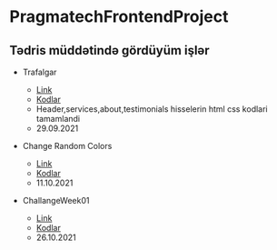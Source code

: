 # PragmatechFrontendProject

## Tədris müddətində gördüyüm işlər

- Trafalgar
    - [Link](https://aideisayevaa.github.io/PragmatechFrontendProject/Extra/Trafalgar/)
    - [Kodlar](https://github.com/aideisayevaa/PragmatechFrontendProject/tree/main/Extra/Trafalgar)
    - Header,services,about,testimonials hisselerin html css kodlari tamamlandi
    - 29.09.2021

- Change Random Colors
    - [Link](https://aideisayevaa.github.io/PragmatechFrontendProject/Extra/ProjectsJS/ChangeRandomColors/)
    - [Kodlar](https://github.com/aideisayevaa/PragmatechFrontendProject/tree/main/Extra/ProjectsJS/ChangeRandomColors)
    - 11.10.2021

- ChallangeWeek01 
    - [Link](https://aideisayevaa.github.io/PragmatechFrontendProject/ChallangeWeek01/)
    - [Kodlar](https://github.com/aideisayevaa/PragmatechFrontendProject/ChallangeWeek01)
    - 26.10.2021

